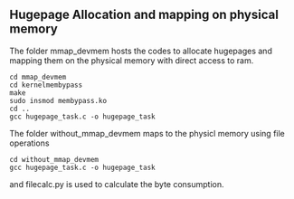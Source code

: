 ## Hugepage Allocation and mapping on physical memory
The folder mmap_devmem hosts the codes to allocate hugepages and mapping them on the physical memory with direct access to ram.
```
cd mmap_devmem
cd kernelmembypass
make
sudo insmod membypass.ko
cd ..
gcc hugepage_task.c -o hugepage_task
```
The folder without_mmap_devmem maps to the physicl memory using file operations

```
cd without_mmap_devmem
gcc hugepage_task.c -o hugepage_task
```
and filecalc.py is used to calculate the byte consumption.
